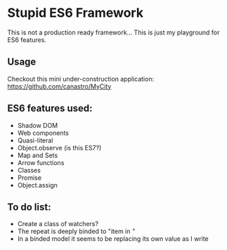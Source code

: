 Stupid ES6 Framework
======
This is not a production ready framework... This is just my playground for ES6 features.

Usage
------
Checkout this mini under-construction application: https://github.com/canastro/MyCity


ES6 features used:
------
* Shadow DOM
* Web components
* Quasi-literal
* Object.observe (is this ES7?)
* Map and Sets
* Arrow functions
* Classes
* Promise
* Object.assign


To do list:
------
* Create a class of watchers?
* The repeat is deeply binded to "item in <var>"
* In a binded model it seems to be replacing its own value as I write
